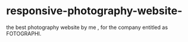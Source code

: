 # responsive-photography-website-
 the best photography website  by me , for the company entitled  as FOTOGRAPHI.
